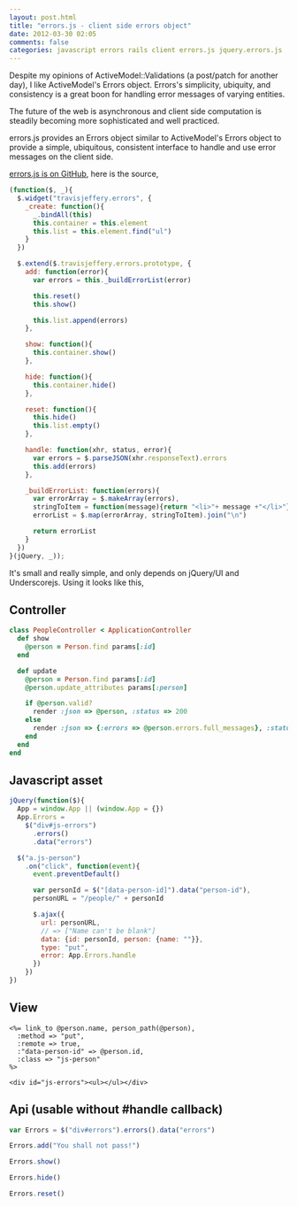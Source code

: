 ```yaml
---
layout: post.html
title: "errors.js - client side errors object"
date: 2012-03-30 02:05
comments: false
categories: javascript errors rails client errors.js jquery.errors.js
---
```


Despite my opinions of ActiveModel::Validations (a post/patch for another day),
I like ActiveModel's Errors object. Errors's simplicity, ubiquity, and
consistency is a great boon for handling error messages of varying entities.

The future of the web is asynchronous and client side computation is steadily becoming more
sophisticated and well practiced.

errors.js provides an Errors object similar to ActiveModel's Errors object to
provide a simple, ubiquitous, consistent interface to handle and use error
messages on the client side.

[errors.js is on GitHub](http://github.com/travisjeffery/errors.js), here is the source,

``` js
(function($, _){
  $.widget("travisjeffery.errors", {
    _create: function(){
      _.bindAll(this)
      this.container = this.element
      this.list = this.element.find("ul")
    }
  })

  $.extend($.travisjeffery.errors.prototype, {
    add: function(error){
      var errors = this._buildErrorList(error)

      this.reset()
      this.show()

      this.list.append(errors)
    },

    show: function(){
      this.container.show()
    },

    hide: function(){
      this.container.hide()
    },

    reset: function(){
      this.hide()
      this.list.empty()
    },

    handle: function(xhr, status, error){
      var errors = $.parseJSON(xhr.responseText).errors
      this.add(errors)
    },

    _buildErrorList: function(errors){
      var errorArray = $.makeArray(errors),
      stringToItem = function(message){return "<li>"+ message +"</li>"},
      errorList = $.map(errorArray, stringToItem).join("\n")

      return errorList
    }
  })
}(jQuery, _));
```


It's small and really simple, and only depends on jQuery/UI and Underscorejs. Using it looks
like this,

## Controller

```ruby
class PeopleController < ApplicationController
  def show
    @person = Person.find params[:id]
  end

  def update
    @person = Person.find params[:id]
    @person.update_attributes params[:person]

    if @person.valid?
      render :json => @person, :status => 200
    else
      render :json => {:errors => @person.errors.full_messages}, :status => 422
    end
  end
end
```

## Javascript asset

``` js
jQuery(function($){
  App = window.App || (window.App = {})
  App.Errors =
    $("div#js-errors")
      .errors()
      .data("errors")

  $("a.js-person")
    .on("click", function(event){
      event.preventDefault()

      var personId = $("[data-person-id]").data("person-id"),
      personURL = "/people/" + personId

      $.ajax({
        url: personURL,
        // => ["Name can't be blank"]
        data: {id: personId, person: {name: ""}},
        type: "put",
        error: App.Errors.handle
      })
    })
})
```

## View

``` erb
<%= link_to @person.name, person_path(@person),
  :method => "put",
  :remote => true,
  :"data-person-id" => @person.id,
  :class => "js-person"
%>

<div id="js-errors"><ul></ul></div>
```

## Api (usable without #handle callback)

``` js
var Errors = $("div#errors").errors().data("errors")

Errors.add("You shall not pass!")

Errors.show()

Errors.hide()

Errors.reset()
```
